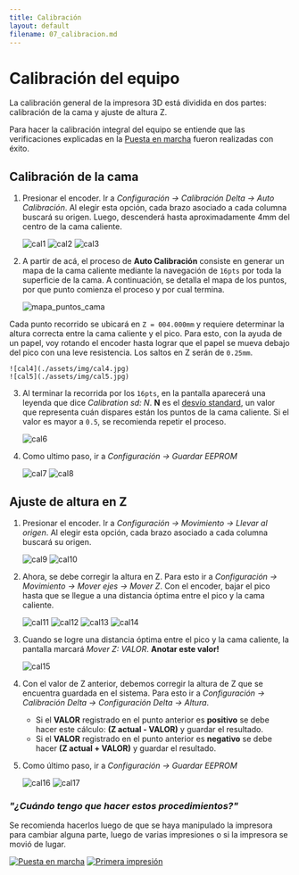 ```yaml
---
title: Calibración
layout: default
filename: 07_calibracion.md
--- 
```

# Calibración del equipo

La calibración general de la impresora 3D está dividida en dos partes: calibración de la cama y ajuste de altura Z.

Para hacer la calibración integral del equipo se entiende que las verificaciones explicadas en la [Puesta en marcha](./06_puesta_marcha.html) fueron realizadas con éxito.

## Calibración de la cama

1. Presionar el encoder. Ir a _Configuración -> Calibración Delta -> Auto Calibración_. Al elegir esta opción, cada brazo asociado a cada columna buscará su origen. Luego, descenderá hasta aproximadamente 4mm del centro de la cama caliente.

    ![cal1](./assets/img/cal1.jpg)
    ![cal2](./assets/img/cal2.jpg)
    ![cal3](./assets/img/cal3.jpg)

2. A partir de acá, el proceso de **Auto Calibración** consiste en generar un mapa de la cama caliente mediante la navegación de ```16pts``` por toda la superficie de la cama. A continuación, se detalla el mapa de los puntos, por que punto comienza el proceso y por cual termina.

    ![mapa_puntos_cama](./assets/img/mapa_puntos_cama.jpg)

Cada punto recorrido se ubicará en ```Z = 004.000mm``` y requiere determinar la altura correcta entre la cama caliente y el pico. Para esto, con la ayuda de un papel, voy rotando el encoder hasta lograr que el papel se mueva debajo del pico con una leve resistencia. Los saltos en Z serán de ```0.25mm```.

    ![cal4](./assets/img/cal4.jpg)
    ![cal5](./assets/img/cal5.jpg)

3. Al terminar la recorrida por los ```16pts```, en la pantalla aparecerá una leyenda que dice _Calibration sd: N_. **N** es el [desvío standard](https://es.wikipedia.org/wiki/Desviaci%C3%B3n_t%C3%ADpica), un valor que representa cuán dispares están los puntos de la cama caliente. Si el valor es mayor a ```0.5```, se recomienda repetir el proceso.

    ![cal6](./assets/img/cal6.jpg)

4. Como ultimo paso, ir a _Configuración -> Guardar EEPROM_

    ![cal7](./assets/img/cal7.jpg)
    ![cal8](./assets/img/cal8.jpg)    

## Ajuste de altura en Z

1. Presionar el encoder. Ir a _Configuración -> Movimiento -> Llevar al origen_. Al elegir esta opción, cada brazo asociado a cada columna buscará su origen.

    ![cal9](./assets/img/cal9.jpg)
    ![cal10](./assets/img/cal10.jpg)  

2. Ahora, se debe corregir la altura en Z. Para esto ir a _Configuración -> Movimiento -> Mover ejes -> Mover Z_. Con el encoder, bajar el pico hasta que se llegue a una distancia óptima entre el pico y la cama caliente.

    ![cal11](./assets/img/cal11.jpg)
    ![cal12](./assets/img/cal12.jpg) 
    ![cal13](./assets/img/cal13.jpg)
    ![cal14](./assets/img/cal14.jpg)

3. Cuando se logre una distancia óptima entre el pico y la cama caliente, la pantalla marcará _Mover Z:     VALOR_. **Anotar este valor!**

    ![cal15](./assets/img/cal15.jpg)

4. Con el valor de Z anterior, debemos corregir la altura de Z que se encuentra guardada en el sistema. Para esto ir a _Configuración -> Calibración Delta -> Configuración Delta -> Altura_.
    + Si el **VALOR** registrado en el punto anterior es **positivo** se debe hacer este cálculo: **(Z actual - VALOR)** y guardar el resultado.
    + Si el **VALOR** registrado en el punto anterior es **negativo** se debe hacer **(Z actual + VALOR)** y guardar el resultado.

5. Como último paso, ir a  _Configuración -> Guardar EEPROM_

    ![cal16](./assets/img/cal16.jpg)
    ![cal17](./assets/img/cal17.jpg)

### _"¿Cuándo tengo que hacer estos procedimientos?"_

Se recomienda hacerlos luego de que se haya manipulado la impresora para cambiar alguna parte, luego de varias impresiones o si la impresora se movió de lugar.

[![Puesta en marcha](./assets/img/boton6.jpg)](./06_puesta_marcha.html) [![Primera impresión](./assets/img/boton8.jpg)](./08_primera_impresion.html)